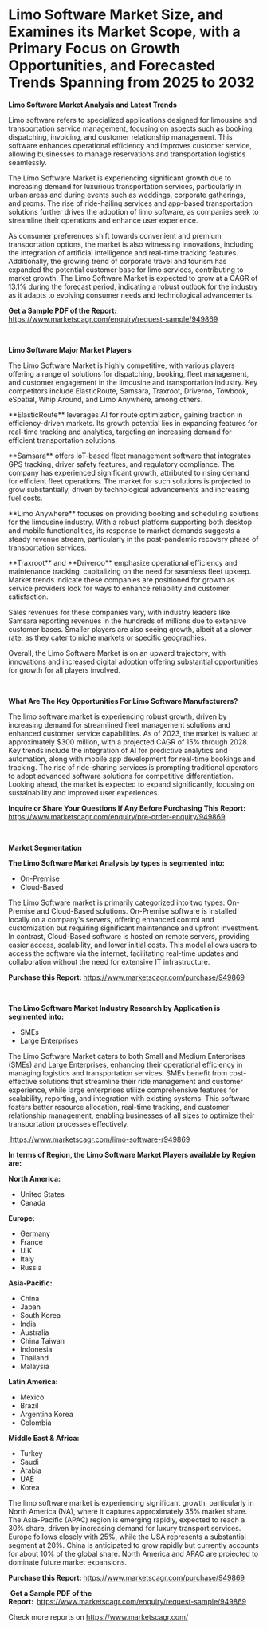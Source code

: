 <p><h1>Limo Software Market Size, and Examines its Market Scope, with a Primary Focus on Growth Opportunities, and Forecasted Trends Spanning from 2025 to 2032</h1></p><p><strong>Limo Software Market Analysis and Latest Trends</strong></p>
<p><p>Limo software refers to specialized applications designed for limousine and transportation service management, focusing on aspects such as booking, dispatching, invoicing, and customer relationship management. This software enhances operational efficiency and improves customer service, allowing businesses to manage reservations and transportation logistics seamlessly.</p><p>The Limo Software Market is experiencing significant growth due to increasing demand for luxurious transportation services, particularly in urban areas and during events such as weddings, corporate gatherings, and proms. The rise of ride-hailing services and app-based transportation solutions further drives the adoption of limo software, as companies seek to streamline their operations and enhance user experience.</p><p>As consumer preferences shift towards convenient and premium transportation options, the market is also witnessing innovations, including the integration of artificial intelligence and real-time tracking features. Additionally, the growing trend of corporate travel and tourism has expanded the potential customer base for limo services, contributing to market growth. The Limo Software Market is expected to grow at a CAGR of 13.1% during the forecast period, indicating a robust outlook for the industry as it adapts to evolving consumer needs and technological advancements.</p></p>
<p><strong>Get a Sample PDF of the Report:&nbsp;</strong> <a href="https://www.marketscagr.com/enquiry/request-sample/949869?utm_campaign=2987&utm_medium=2&utm_source=Github&utm_content=ia&utm_term=05032025&utm_id=limo-software">https://www.marketscagr.com/enquiry/request-sample/949869</a></p>
<p>&nbsp;</p>
<p><strong>Limo Software Major Market Players</strong></p>
<p><p>The Limo Software Market is highly competitive, with various players offering a range of solutions for dispatching, booking, fleet management, and customer engagement in the limousine and transportation industry. Key competitors include ElasticRoute, Samsara, Traxroot, Driveroo, Towbook, eSpatial, Whip Around, and Limo Anywhere, among others.</p><p>**ElasticRoute** leverages AI for route optimization, gaining traction in efficiency-driven markets. Its growth potential lies in expanding features for real-time tracking and analytics, targeting an increasing demand for efficient transportation solutions. </p><p>**Samsara** offers IoT-based fleet management software that integrates GPS tracking, driver safety features, and regulatory compliance. The company has experienced significant growth, attributed to rising demand for efficient fleet operations. The market for such solutions is projected to grow substantially, driven by technological advancements and increasing fuel costs.</p><p>**Limo Anywhere** focuses on providing booking and scheduling solutions for the limousine industry. With a robust platform supporting both desktop and mobile functionalities, its response to market demands suggests a steady revenue stream, particularly in the post-pandemic recovery phase of transportation services.</p><p>**Traxroot** and **Driveroo** emphasize operational efficiency and maintenance tracking, capitalizing on the need for seamless fleet upkeep. Market trends indicate these companies are positioned for growth as service providers look for ways to enhance reliability and customer satisfaction.</p><p>Sales revenues for these companies vary, with industry leaders like Samsara reporting revenues in the hundreds of millions due to extensive customer bases. Smaller players are also seeing growth, albeit at a slower rate, as they cater to niche markets or specific geographies.</p><p>Overall, the Limo Software Market is on an upward trajectory, with innovations and increased digital adoption offering substantial opportunities for growth for all players involved.</p></p>
<p>&nbsp;</p>
<p><strong>What Are The Key Opportunities For Limo Software Manufacturers?</strong></p>
<p><p>The limo software market is experiencing robust growth, driven by increasing demand for streamlined fleet management solutions and enhanced customer service capabilities. As of 2023, the market is valued at approximately $300 million, with a projected CAGR of 15% through 2028. Key trends include the integration of AI for predictive analytics and automation, along with mobile app development for real-time bookings and tracking. The rise of ride-sharing services is prompting traditional operators to adopt advanced software solutions for competitive differentiation. Looking ahead, the market is expected to expand significantly, focusing on sustainability and improved user experiences.</p></p>
<p><strong>Inquire or Share Your Questions If Any Before Purchasing This Report:</strong> <a href="https://www.marketscagr.com/enquiry/pre-order-enquiry/949869?utm_campaign=2987&utm_medium=2&utm_source=Github&utm_content=ia&utm_term=05032025&utm_id=limo-software">https://www.marketscagr.com/enquiry/pre-order-enquiry/949869</a></p>
<p>&nbsp;</p>
<p><strong>Market Segmentation</strong></p>
<p><strong>The Limo Software Market Analysis by types is segmented into:</strong></p>
<p><ul><li>On-Premise</li><li>Cloud-Based</li></ul></p>
<p><p>The Limo Software market is primarily categorized into two types: On-Premise and Cloud-Based solutions. On-Premise software is installed locally on a company's servers, offering enhanced control and customization but requiring significant maintenance and upfront investment. In contrast, Cloud-Based software is hosted on remote servers, providing easier access, scalability, and lower initial costs. This model allows users to access the software via the internet, facilitating real-time updates and collaboration without the need for extensive IT infrastructure.</p></p>
<p><strong>Purchase this Report:&nbsp;</strong><a href="https://www.marketscagr.com/purchase/949869?utm_campaign=2987&utm_medium=2&utm_source=Github&utm_content=ia&utm_term=05032025&utm_id=limo-software">https://www.marketscagr.com/purchase/949869</a></p>
<p>&nbsp;</p>
<p><strong>The Limo Software Market Industry Research by Application is segmented into:</strong></p>
<p><ul><li>SMEs</li><li>Large Enterprises</li></ul></p>
<p><p>The Limo Software Market caters to both Small and Medium Enterprises (SMEs) and Large Enterprises, enhancing their operational efficiency in managing logistics and transportation services. SMEs benefit from cost-effective solutions that streamline their ride management and customer experience, while large enterprises utilize comprehensive features for scalability, reporting, and integration with existing systems. This software fosters better resource allocation, real-time tracking, and customer relationship management, enabling businesses of all sizes to optimize their transportation processes effectively.</p></p>
<p><a href="https://www.marketscagr.com/limo-software-r949869?utm_campaign=2987&utm_medium=2&utm_source=Github&utm_content=ia&utm_term=05032025&utm_id=limo-software">&nbsp;https://www.marketscagr.com/limo-software-r949869</a></p>
<p><strong>In terms of Region, the Limo Software Market Players available by Region are:</strong></p>
<p>
    <p> <strong> North America: </strong>
        <ul>
            <li>United States</li>
            <li>Canada</li>
        </ul>
        </p> 
    <p> <strong> Europe: </strong>
        <ul>
            <li>Germany</li>
            <li>France</li>
            <li>U.K.</li>
            <li>Italy</li>
            <li>Russia</li>
        </ul>
        </p> 
    <p> <strong> Asia-Pacific: </strong>
        <ul>
            <li>China</li>
            <li>Japan</li>
            <li>South Korea</li>
            <li>India</li>
            <li>Australia</li>
            <li>China Taiwan</li>
            <li>Indonesia</li>
            <li>Thailand</li>
            <li>Malaysia</li>
        </ul>
        </p> 
    <p> <strong> Latin America: </strong>
        <ul>
            <li>Mexico</li>
            <li>Brazil</li>
            <li>Argentina Korea</li>
            <li>Colombia</li>
        </ul>
        </p> 
    <p> <strong> Middle East & Africa: </strong>
        <ul>
            <li>Turkey</li>
            <li>Saudi</li>
            <li>Arabia</li>
            <li>UAE</li>
            <li>Korea</li>
        </ul>
    </p>
    </p>
<p><p>The limo software market is experiencing significant growth, particularly in North America (NA), where it captures approximately 35% market share. The Asia-Pacific (APAC) region is emerging rapidly, expected to reach a 30% share, driven by increasing demand for luxury transport services. Europe follows closely with 25%, while the USA represents a substantial segment at 20%. China is anticipated to grow rapidly but currently accounts for about 10% of the global share. North America and APAC are projected to dominate future market expansions.</p></p>
<p><strong>Purchase this Report: </strong><a href="https://www.marketscagr.com/purchase/949869?utm_campaign=2987&utm_medium=2&utm_source=Github&utm_content=ia&utm_term=05032025&utm_id=limo-software">https://www.marketscagr.com/purchase/949869</a></p>
<p>&nbsp;<strong>Get a Sample PDF of the Report:&nbsp;&nbsp;</strong><a href="https://www.marketscagr.com/enquiry/request-sample/949869?utm_campaign=2987&utm_medium=2&utm_source=Github&utm_content=ia&utm_term=05032025&utm_id=limo-software">https://www.marketscagr.com/enquiry/request-sample/949869</a></p>
<p><strong></strong></p>
<p>Check more reports on <a href="https://www.marketscagr.com/?utm_campaign=2987&utm_medium=2&utm_source=Github&utm_content=ia&utm_term=05032025&utm_id=limo-software">https://www.marketscagr.com/</a></p>